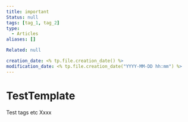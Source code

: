 ```yaml
---
title: important
Status: null
tags: [tag_1, tag_2]
type:
  - Articles
aliases: []

Related: null

creation_date: <% tp.file.creation_date() %>
modification_date: <% tp.file.creation_date("YYYY-MM-DD hh:mm") %>
---
```


# TestTemplate

Test tags etc
Xxxx
